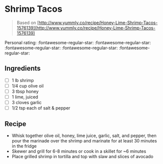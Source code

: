 <!-- Do not modify sections with "AUTO-*". They are updated by make.py -->

# Shrimp Tacos

> Based on [http://www.yummly.co/recipe/Honey-Lime-Shrimp-Tacos-1576139](http://www.yummly.co/recipe/Honey-Lime-Shrimp-Tacos-1576139)

<!-- rating=0; (User can specify rating on scale of 1-5) -->
<!-- AUTO-UserRating -->
Personal rating: :fontawesome-regular-star: :fontawesome-regular-star: :fontawesome-regular-star: :fontawesome-regular-star: :fontawesome-regular-star:
<!-- /AUTO-UserRating -->

<!-- TODO: Capture image for Shrimp Tacos -->

## Ingredients

* [ ] 1 lb shrimp
* [ ] 1/4 cup olive oil
* [ ] 3 tbsp honey
* [ ] 1 lime, juiced
* [ ] 3 cloves garlic
* [ ] 1/2 tsp each of salt & pepper

## Recipe

* Whisk together olive oil, honey, lime juice, garlic, salt, and pepper, then pour the marinade over the shrimp and marinate for at least 30 minutes in the fridge
* Skewer and grill for 6-8 minutes or cook in a skillet for ~6 minutes
* Place grilled shrimp in tortilla and top with slaw and slices of avocado
